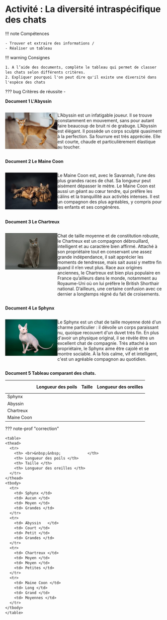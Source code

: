 # Activité : La diversité intraspécifique des chats

!!! note Compétences

    - Trouver et extraire des informations / 
    - Réaliser un tableau 

!!! warning Consignes

    1. A l’aide des documents, complète le tableau qui permet de classer les chats selon différents critères.
    2. Expliquer pourquoi l'on peut dire qu'il existe une diversité dans l'espèce des chats

    
??? bug Critères de réussite
    - 


**Document 1 L'Abyssin**

<div markdown style="display:flex; flex-direction:row;">

<div markdown style="display:flex; flex: 1 1 0; flex-direction:column;">

![](pictures/abyssin.png)

</div>
<div markdown style="display:flex; flex: 2 1 0; flex-direction:column;">

L’Abyssin est un infatigable joueur. Il se trouve constamment en mouvement, sans pour autant faire beaucoup de bruit ni de grabuge. L’Abyssin est élégant. Il possède un corps sculpté quasiment à la perfection. Sa fourrure est très appréciée. Elle est courte, chaude et particulièrement élastique au toucher.

</div>
</div>

**Document 2 Le Maine Coon**

<div markdown style="display:flex; flex-direction:row;">

<div markdown style="display:flex; flex: 1 1 0; flex-direction:column;">

![](pictures/mainecoon.png)

</div>
<div markdown style="display:flex; flex: 2 1 0; flex-direction:column;">

Le Maine Coon est, avec le Savannah, l’une des plus grandes races de chat. Sa longueur peut aisément dépasser le mètre. Le Maine Coon est aussi un géant au cœur tendre, qui préfère les câlins et la tranquillité aux activités intenses. Il est un compagnon des plus agréables, y compris pour les enfants et ses congénères.

</div>
</div>

**Document 3 Le Chartreux**

<div markdown style="display:flex; flex-direction:row;">

<div markdown style="display:flex; flex: 1 1 0; flex-direction:column;">



![](pictures/chartreux.png)

</div>

<div markdown style="display:flex; flex: 2 1 0; flex-direction:column;">

Chat de taille moyenne et de constitution robuste, le Chartreux est un compagnon débrouillard, intelligent et au caractère bien affirmé. Attaché à son propriétaire tout en conservant une assez grande indépendance, il sait apprécier les moments de tendresse, mais sait aussi y mettre fin quand il n’en veut plus.
Race aux origines anciennes, le Chartreux est bien plus populaire en France qu’ailleurs dans le monde, notamment au Royaume-Uni où on lui préfère le British Shorthair national. D’ailleurs, une certaine confusion avec ce dernier a longtemps régné du fait de croisements.


</div>
</div>

**Document 4 Le Sphynx**

<div markdown style="display:flex; flex-direction:row;">

<div markdown style="display:flex; flex: 1 1 0; flex-direction:column;">

![](pictures/sphynx.png)


</div>

<div markdown style="display:flex; flex: 2 1 0; flex-direction:column;">

Le Sphynx est un chat de taille moyenne doté d'un charme particulier : il dévoile un corps paraissant nu, quoique recouvert d'un duvet très fin. En plus d'avoir un physique original, il se révèle être un excellent chat de compagnie. Très attaché à son propriétaire, le Sphynx aime être cajolé et se montre sociable. À la fois calme, vif et intelligent, c'est un agréable compagnon au quotidien.

</div>
</div>


**Document 5 Tableau comparant des chats.**

<table>
<thead>
  <tr>
    <th> <br>&nbsp;&nbsp;			 </th>
    <th> Longueur des poils </th>
    <th> Taille </th>
    <th> Longueur des oreilles </th>
  </tr>
</thead>
<tbody>
  <tr>
    <td> Sphynx </td>
    <td>  </td>
    <td>  </td>
    <td>  </td>
  </tr>
  <tr>
    <td> Abyssin   </td>
    <td>  </td>
    <td>  </td>
    <td>  </td>
  </tr>
  <tr>
    <td> Chartreux </td>
    <td>  </td>
    <td>  </td>
    <td>  </td>
  </tr>
  <tr>
    <td> Maine Coon </td>
    <td>  </td>
    <td> 	 </td>
    <td>  </td>
  </tr>
</tbody>
</table>


??? note-prof "correction"

    <table>
    <thead>
      <tr>
        <th> <br>&nbsp;&nbsp;			 </th>
        <th> Longueur des poils </th>
        <th> Taille </th>
        <th> Longueur des oreilles </th>
      </tr>
    </thead>
    <tbody>
      <tr>
        <td> Sphynx </td>
        <td> Aucun </td>
        <td> Moyen </td>
        <td> Grandes </td>
      </tr>
      <tr>
        <td> Abyssin   </td>
        <td> Court </td>
        <td> Petit </td>
        <td> Grandes </td>
      </tr>
      <tr>
        <td> Chartreux </td>
        <td> Moyen </td>
        <td> Moyen </td>
        <td> Petites </td>
      </tr>
      <tr>
        <td> Maine Coon </td>
        <td> Long </td>
        <td> Grand </td>
        <td> Moyennes </td>
      </tr>
    </tbody>
    </table>